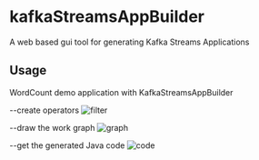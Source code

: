 # kafkaStreamsAppBuilder
A web based gui tool for generating Kafka Streams Applications

## Usage

WordCount demo application with KafkaStreamsAppBuilder

--create operators
![filter](https://user-images.githubusercontent.com/22906805/49937357-8d84ef00-fee7-11e8-8e5b-bccb98ee7d57.png)

--draw the work graph
![graph](https://user-images.githubusercontent.com/22906805/49937436-bad19d00-fee7-11e8-844b-ae73435ce3e4.png)

--get the generated Java code
![code](https://user-images.githubusercontent.com/22906805/49937460-ce7d0380-fee7-11e8-98eb-4243f864a066.png)
